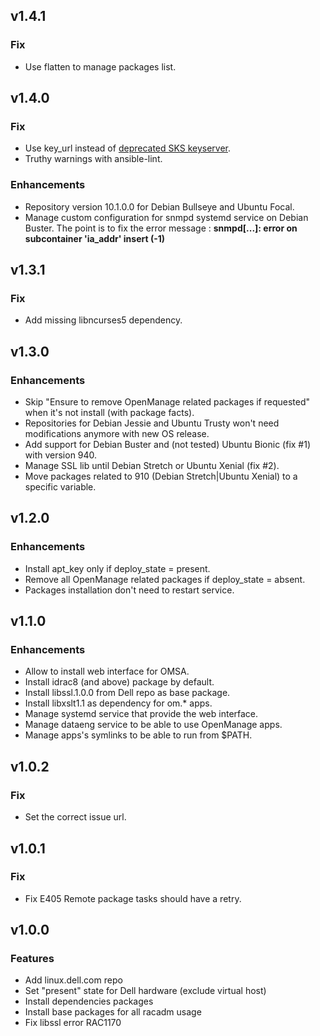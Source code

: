 ## v1.4.1

### Fix

* Use flatten to manage packages list.

## v1.4.0

### Fix

* Use key_url instead of [deprecated SKS keyserver](https://sks-keyservers.net/).
* Truthy warnings with ansible-lint.

### Enhancements

* Repository version 10.1.0.0 for Debian Bullseye and Ubuntu Focal.
* Manage custom configuration for snmpd systemd service on Debian Buster.
The point is to fix the error message :
**snmpd[...]: error on subcontainer 'ia_addr' insert (-1)**

## v1.3.1

### Fix

* Add missing libncurses5 dependency.

## v1.3.0

### Enhancements

* Skip "Ensure to remove OpenManage related packages if requested" when it's not install (with package facts).
* Repositories for Debian Jessie and Ubuntu Trusty won't need modifications anymore with new OS release.
* Add support for Debian Buster and (not tested) Ubuntu Bionic (fix #1) with version 940.
* Manage SSL lib until Debian Stretch or Ubuntu Xenial (fix #2).
* Move packages related to 910 (Debian Stretch|Ubuntu Xenial) to a specific variable.

## v1.2.0

### Enhancements

* Install apt_key only if deploy_state = present.
* Remove all OpenManage related packages if deploy_state = absent.
* Packages installation don't need to restart service.

## v1.1.0

### Enhancements
* Allow to install web interface for OMSA.
* Install idrac8 (and above) package by default.
* Install libssl.1.0.0 from Dell repo as base package.
* Install libxslt1.1 as dependency for om.* apps.
* Manage systemd service that provide the web interface.
* Manage dataeng service to be able to use OpenManage apps.
* Manage apps's symlinks to be able to run from $PATH.

## v1.0.2

### Fix

* Set the correct issue url.

## v1.0.1

### Fix

* Fix E405 Remote package tasks should have a retry.

## v1.0.0

### Features
* Add linux.dell.com repo
* Set "present" state for Dell hardware (exclude virtual host)
* Install dependencies packages
* Install base packages for all racadm usage
* Fix libssl error RAC1170
